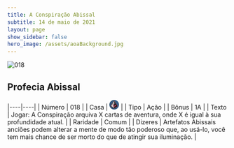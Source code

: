 ```yaml
---
title: A Conspiração Abissal
subtitle: 14 de maio de 2021
layout: page
show_sidebar: false
hero_image: /assets/aoaBackground.jpg
---
```


![018](https://cards-keyforge.s3.eu-north-1.amazonaws.com/media/pt/tac/018.png)

## Profecia Abissal

|----|----|
| Número | 018 |
| Casa | ![Conspiracy](https://raw.githubusercontent.com/cardsofkeyforge/cardsofkeyforge.github.io/master/tac/conspiracy.png "Conspiração") |
| Tipo | Ação |
| Bônus | 1A |
| Texto | Jogar: A Conspiração arquiva X cartas  de aventura, onde X é igual à sua  profundidade atual. |
| Raridade | Comum |
| Dizeres | Artefatos Abissais anciões podem alterar a mente de  modo tão poderoso que, ao usá-lo, você tem mais  chance de ser morto do que de atingir sua iluminação. |
